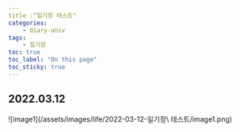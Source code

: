```yaml
---
title :"일기장 테스트"
categories:
    - diary-univ
tags:
    - 일기장
toc: true
toc_label: "On this page"
toc_sticky: true
---
```

## 2022.03.12
![image1](/assets/images/life/2022-03-12-일기장\ 테스트/image1.png)
